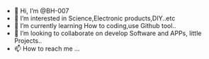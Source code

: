 - 👋 Hi, I’m @BH-007
- 👀 I’m interested in Science,Electronic products,DIY..etc 
- 🌱 I’m currently learning How to coding,use Github tool.. 
- 💞️ I’m looking to collaborate on develop Software and APPs, little Projects..
- 📫 How to reach me ...

<!---
BH-007/BH-007 is a ✨ special ✨ repository because its `README.md` (this file) appears on your GitHub profile.
You can click the Preview link to take a look at your changes.
--->
